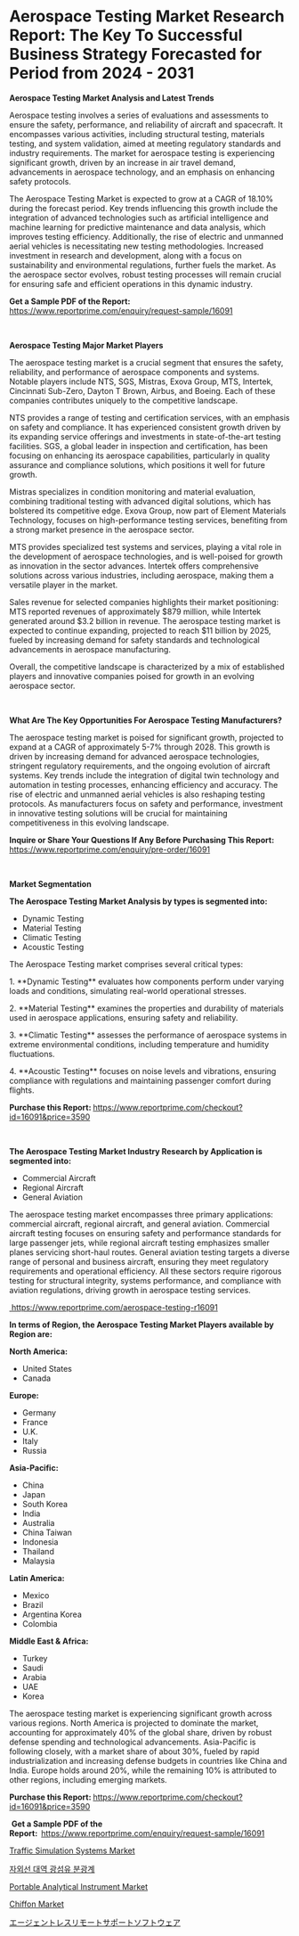 <p><h1>Aerospace Testing Market Research Report: The Key To Successful Business Strategy Forecasted for Period from 2024 - 2031</h1></p><p><strong>Aerospace Testing Market Analysis and Latest Trends</strong></p>
<p><p>Aerospace testing involves a series of evaluations and assessments to ensure the safety, performance, and reliability of aircraft and spacecraft. It encompasses various activities, including structural testing, materials testing, and system validation, aimed at meeting regulatory standards and industry requirements. The market for aerospace testing is experiencing significant growth, driven by an increase in air travel demand, advancements in aerospace technology, and an emphasis on enhancing safety protocols.</p><p>The Aerospace Testing Market is expected to grow at a CAGR of 18.10% during the forecast period. Key trends influencing this growth include the integration of advanced technologies such as artificial intelligence and machine learning for predictive maintenance and data analysis, which improves testing efficiency. Additionally, the rise of electric and unmanned aerial vehicles is necessitating new testing methodologies. Increased investment in research and development, along with a focus on sustainability and environmental regulations, further fuels the market. As the aerospace sector evolves, robust testing processes will remain crucial for ensuring safe and efficient operations in this dynamic industry.</p></p>
<p><strong>Get a Sample PDF of the Report:&nbsp;</strong> <a href="https://www.reportprime.com/enquiry/request-sample/16091">https://www.reportprime.com/enquiry/request-sample/16091</a></p>
<p>&nbsp;</p>
<p><strong>Aerospace Testing Major Market Players</strong></p>
<p><p>The aerospace testing market is a crucial segment that ensures the safety, reliability, and performance of aerospace components and systems. Notable players include NTS, SGS, Mistras, Exova Group, MTS, Intertek, Cincinnati Sub-Zero, Dayton T Brown, Airbus, and Boeing. Each of these companies contributes uniquely to the competitive landscape.</p><p>NTS provides a range of testing and certification services, with an emphasis on safety and compliance. It has experienced consistent growth driven by its expanding service offerings and investments in state-of-the-art testing facilities. SGS, a global leader in inspection and certification, has been focusing on enhancing its aerospace capabilities, particularly in quality assurance and compliance solutions, which positions it well for future growth.</p><p>Mistras specializes in condition monitoring and material evaluation, combining traditional testing with advanced digital solutions, which has bolstered its competitive edge. Exova Group, now part of Element Materials Technology, focuses on high-performance testing services, benefiting from a strong market presence in the aerospace sector.</p><p>MTS provides specialized test systems and services, playing a vital role in the development of aerospace technologies, and is well-poised for growth as innovation in the sector advances. Intertek offers comprehensive solutions across various industries, including aerospace, making them a versatile player in the market.</p><p>Sales revenue for selected companies highlights their market positioning: MTS reported revenues of approximately $879 million, while Intertek generated around $3.2 billion in revenue. The aerospace testing market is expected to continue expanding, projected to reach $11 billion by 2025, fueled by increasing demand for safety standards and technological advancements in aerospace manufacturing.</p><p>Overall, the competitive landscape is characterized by a mix of established players and innovative companies poised for growth in an evolving aerospace sector.</p></p>
<p>&nbsp;</p>
<p><strong>What Are The Key Opportunities For Aerospace Testing Manufacturers?</strong></p>
<p><p>The aerospace testing market is poised for significant growth, projected to expand at a CAGR of approximately 5-7% through 2028. This growth is driven by increasing demand for advanced aerospace technologies, stringent regulatory requirements, and the ongoing evolution of aircraft systems. Key trends include the integration of digital twin technology and automation in testing processes, enhancing efficiency and accuracy. The rise of electric and unmanned aerial vehicles is also reshaping testing protocols. As manufacturers focus on safety and performance, investment in innovative testing solutions will be crucial for maintaining competitiveness in this evolving landscape.</p></p>
<p><strong>Inquire or Share Your Questions If Any Before Purchasing This Report:</strong> <a href="https://www.reportprime.com/enquiry/pre-order/16091">https://www.reportprime.com/enquiry/pre-order/16091</a></p>
<p>&nbsp;</p>
<p><strong>Market Segmentation</strong></p>
<p><strong>The Aerospace Testing Market Analysis by types is segmented into:</strong></p>
<p><ul><li>Dynamic Testing</li><li>Material Testing</li><li>Climatic Testing</li><li>Acoustic Testing</li></ul></p>
<p><p>The Aerospace Testing market comprises several critical types: </p><p>1. **Dynamic Testing** evaluates how components perform under varying loads and conditions, simulating real-world operational stresses. </p><p>2. **Material Testing** examines the properties and durability of materials used in aerospace applications, ensuring safety and reliability. </p><p>3. **Climatic Testing** assesses the performance of aerospace systems in extreme environmental conditions, including temperature and humidity fluctuations. </p><p>4. **Acoustic Testing** focuses on noise levels and vibrations, ensuring compliance with regulations and maintaining passenger comfort during flights.</p></p>
<p><strong>Purchase this Report:&nbsp;</strong><a href="https://www.reportprime.com/checkout?id=16091&price=3590">https://www.reportprime.com/checkout?id=16091&price=3590</a></p>
<p>&nbsp;</p>
<p><strong>The Aerospace Testing Market Industry Research by Application is segmented into:</strong></p>
<p><ul><li>Commercial Aircraft</li><li>Regional Aircraft</li><li>General Aviation</li></ul></p>
<p><p>The aerospace testing market encompasses three primary applications: commercial aircraft, regional aircraft, and general aviation. Commercial aircraft testing focuses on ensuring safety and performance standards for large passenger jets, while regional aircraft testing emphasizes smaller planes servicing short-haul routes. General aviation testing targets a diverse range of personal and business aircraft, ensuring they meet regulatory requirements and operational efficiency. All these sectors require rigorous testing for structural integrity, systems performance, and compliance with aviation regulations, driving growth in aerospace testing services.</p></p>
<p><a href="https://www.reportprime.com/aerospace-testing-r16091">&nbsp;https://www.reportprime.com/aerospace-testing-r16091</a></p>
<p><strong>In terms of Region, the Aerospace Testing Market Players available by Region are:</strong></p>
<p>
    <p> <strong> North America: </strong>
        <ul>
            <li>United States</li>
            <li>Canada</li>
        </ul>
        </p> 
    <p> <strong> Europe: </strong>
        <ul>
            <li>Germany</li>
            <li>France</li>
            <li>U.K.</li>
            <li>Italy</li>
            <li>Russia</li>
        </ul>
        </p> 
    <p> <strong> Asia-Pacific: </strong>
        <ul>
            <li>China</li>
            <li>Japan</li>
            <li>South Korea</li>
            <li>India</li>
            <li>Australia</li>
            <li>China Taiwan</li>
            <li>Indonesia</li>
            <li>Thailand</li>
            <li>Malaysia</li>
        </ul>
        </p> 
    <p> <strong> Latin America: </strong>
        <ul>
            <li>Mexico</li>
            <li>Brazil</li>
            <li>Argentina Korea</li>
            <li>Colombia</li>
        </ul>
        </p> 
    <p> <strong> Middle East & Africa: </strong>
        <ul>
            <li>Turkey</li>
            <li>Saudi</li>
            <li>Arabia</li>
            <li>UAE</li>
            <li>Korea</li>
        </ul>
    </p>
    </p>
<p><p>The aerospace testing market is experiencing significant growth across various regions. North America is projected to dominate the market, accounting for approximately 40% of the global share, driven by robust defense spending and technological advancements. Asia-Pacific is following closely, with a market share of about 30%, fueled by rapid industrialization and increasing defense budgets in countries like China and India. Europe holds around 20%, while the remaining 10% is attributed to other regions, including emerging markets.</p></p>
<p><strong>Purchase this Report: </strong><a href="https://www.reportprime.com/checkout?id=16091&price=3590">https://www.reportprime.com/checkout?id=16091&price=3590</a></p>
<p>&nbsp;<strong>Get a Sample PDF of the Report:&nbsp;&nbsp;</strong><a href="https://www.reportprime.com/enquiry/request-sample/16091">https://www.reportprime.com/enquiry/request-sample/16091</a></p>
<p><strong></strong></p>
<p><p><a href="https://github.com/PeterParrish5/Market-Research-Report-List-6/blob/main/traffic-simulation-systems-market.md">Traffic Simulation Systems Market</a></p><p><a href="https://medium.com/@eunicevaughan35/%EC%84%B8%EA%B3%84-ultraviolet-band-fiber-optical-spectrometer-market-%EC%9D%80-2024%EC%97%90%EC%84%9C-2031%EB%A1%9C-%EC%97%B0%ED%8F%89%EA%B7%A0-%EC%A6%9D%EA%B0%80%EC%9C%A8%EC%9D%84-%EB%B3%B4%EC%9D%BC-%EA%B2%83%EC%9C%BC%EB%A1%9C-%EC%98%88%EC%83%81%EB%90%A9%EB%8B%88%EB%8B%A4-f4021f60ec26">자외선 대역 광섬유 분광계</a></p><p><a href="https://www.linkedin.com/pulse/portable-analytical-instrument-market-trends-focusing-insight-eu9bc?trackingId=bCdJlvLRSemLKW%2FFJyZUJw%3D%3D">Portable Analytical Instrument Market</a></p><p><a href="https://medium.com/@samirmayert46/the-growth-of-the-chiffon-market-has-been-significant-driven-by-various-critical-factors-71bf6dbe9975">Chiffon Market</a></p><p><a href="https://medium.com/@lonnierami89675202/agentless-remote-support-software-market-%E3%81%AF-%E3%82%B3%E3%82%B9%E3%83%88%E7%AE%A1%E7%90%86%E3%81%A8%E5%8A%B9%E7%8E%87%E5%90%91%E4%B8%8A%E3%82%92%E5%84%AA%E5%85%88%E3%81%97%E3%81%BE%E3%81%99-%E3%81%95%E3%82%89%E3%81%AB-%E5%A0%B1%E5%91%8A%E6%9B%B8%E3%81%AF%E5%B8%82%E5%A0%B4%E3%81%AE%E9%9C%80%E8%A6%81%E9%9D%A2%E3%81%A8%E4%BE%9B%E7%B5%A6%E9%9D%A2%E3%81%AE%E4%B8%A1%E6%96%B9%E3%82%92%E3%82%AB%E3%83%90%E3%83%BC%E3%81%97%E3%81%A6%E3%81%84%E3%81%BE%E3%81%99-3e98358113d7?postPublishedType=initial">エージェントレスリモートサポートソフトウェア</a></p></p>